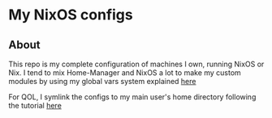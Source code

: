 # My NixOS configs

## About

This repo is my complete configuration of machines I own,
running NixOS or Nix. I tend to mix Home-Manager and NixOS
a lot to make my custom modules by using my global vars system
explained [here](https://git.nelim.org/matt1432/nixos-configs/src/branch/master/devices)

For QOL, I symlink the configs to my main user's home
directory following the tutorial [here](https://nixos.wiki/wiki/NixOS_configuration_editors)
